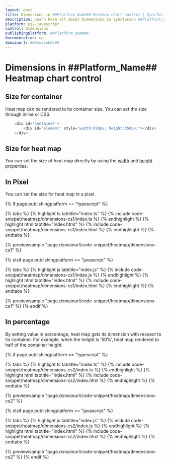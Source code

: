 ```yaml
---
layout: post
title: Dimensions in ##Platform_Name## Heatmap chart control | Syncfusion
description: Learn here all about Dimensions in Syncfusion ##Platform_Name## Heatmap chart control of Syncfusion Essential JS 2 and more.
platform: ej2-javascript
control: Dimensions 
publishingplatform: ##Platform_Name##
documentation: ug
domainurl: ##DomainURL##
---
```


# Dimensions in ##Platform_Name## Heatmap chart control

## Size for container

Heat map can be rendered to its container size. You can set the size through inline or CSS.

```javascript
    <div id='container'>
        <div id='element' style="width:650px; height:350px;"></div>
    </div>
```

## Size for heat map

You can  set the size of heat map directly by using the [width](../api/heatmap/#width) and [height](../api/heatmap/#height) properties.

## In Pixel

You can set the size for heat map in a pixel.

{% if page.publishingplatform == "typescript" %}

 {% tabs %}
{% highlight ts tabtitle="index.ts" %}
{% include code-snippet/heatmap/dimensions-cs1/index.ts %}
{% endhighlight %}
{% highlight html tabtitle="index.html" %}
{% include code-snippet/heatmap/dimensions-cs1/index.html %}
{% endhighlight %}
{% endtabs %}
        
{% previewsample "page.domainurl/code-snippet/heatmap/dimensions-cs1" %}

{% elsif page.publishingplatform == "javascript" %}

{% tabs %}
{% highlight js tabtitle="index.js" %}
{% include code-snippet/heatmap/dimensions-cs1/index.js %}
{% endhighlight %}
{% highlight html tabtitle="index.html" %}
{% include code-snippet/heatmap/dimensions-cs1/index.html %}
{% endhighlight %}
{% endtabs %}

{% previewsample "page.domainurl/code-snippet/heatmap/dimensions-cs1" %}
{% endif %}

## In percentage

By setting value in percentage, heat map gets its dimension with respect to its container. For example, when the height is ‘50%’, heat map rendered to half of the container height.

{% if page.publishingplatform == "typescript" %}

 {% tabs %}
{% highlight ts tabtitle="index.ts" %}
{% include code-snippet/heatmap/dimensions-cs2/index.ts %}
{% endhighlight %}
{% highlight html tabtitle="index.html" %}
{% include code-snippet/heatmap/dimensions-cs2/index.html %}
{% endhighlight %}
{% endtabs %}
        
{% previewsample "page.domainurl/code-snippet/heatmap/dimensions-cs2" %}

{% elsif page.publishingplatform == "javascript" %}

{% tabs %}
{% highlight js tabtitle="index.js" %}
{% include code-snippet/heatmap/dimensions-cs2/index.js %}
{% endhighlight %}
{% highlight html tabtitle="index.html" %}
{% include code-snippet/heatmap/dimensions-cs2/index.html %}
{% endhighlight %}
{% endtabs %}

{% previewsample "page.domainurl/code-snippet/heatmap/dimensions-cs2" %}
{% endif %}
